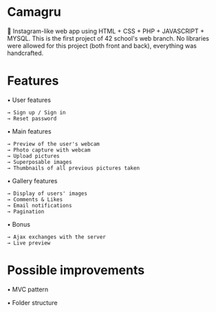 # Camagru
📸 Instagram-like web app using HTML + CSS + PHP + JAVASCRIPT + MYSQL. This is the first project of 42 school's web branch. 
No libraries were allowed for this project (both front and back), everything was handcrafted.

# Features
  • User features
	
    → Sign up / Sign in
    → Reset password
		
  • Main features
	
    → Preview of the user's webcam
    → Photo capture with webcam
    → Upload pictures
    → Superposable images
    → Thumbnails of all previous pictures taken
    
  • Gallery features
	
    → Display of users' images
    → Comments & Likes
    → Email notifications
    → Pagination
   
  • Bonus
	
    → Ajax exchanges with the server
    → Live preview

# Possible improvements
  • MVC pattern
  
  • Folder structure
  
